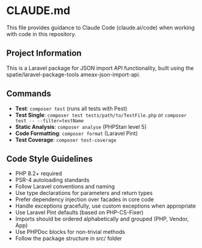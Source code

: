 # CLAUDE.md

This file provides guidance to Claude Code (claude.ai/code) when working with code in this repository.

## Project Information
This is a Laravel package for JSON import API functionality, built using the spatie/laravel-package-tools ameax-json-import-api.

## Commands
- **Test**: `composer test` (runs all tests with Pest)
- **Test Single**: `composer test tests/path/to/TestFile.php` or `composer test -- --filter=testName`
- **Static Analysis**: `composer analyse` (PHPStan level 5)
- **Code Formatting**: `composer format` (Laravel Pint)
- **Test Coverage**: `composer test-coverage`

## Code Style Guidelines
- PHP 8.2+ required
- PSR-4 autoloading standards
- Follow Laravel conventions and naming
- Use type declarations for parameters and return types
- Prefer dependency injection over facades in core code
- Handle exceptions gracefully, use custom exceptions when appropriate
- Use Laravel Pint defaults (based on PHP-CS-Fixer)
- Imports should be ordered alphabetically and grouped (PHP, Vendor, App)
- Use PHPDoc blocks for non-trivial methods
- Follow the package structure in src/ folder